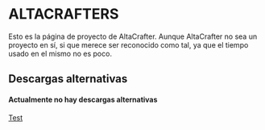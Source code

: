 # ALTACRAFTERS

Esto es la página de proyecto de AltaCrafter.
Aunque AltaCrafter no sea un proyecto en sí, si que merece ser reconocido como
tal, ya que el tiempo usado en el mismo no es poco.


## Descargas alternativas

#### Actualmente no hay descargas alternativas


[Test](http://google.com)
